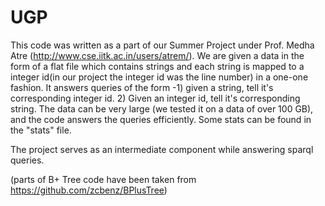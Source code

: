 # UGP
This code was written as a part of our Summer Project under Prof. Medha Atre (http://www.cse.iitk.ac.in/users/atrem/). 
We are given a data in the form of a flat file which contains strings and each string is mapped to a integer id(in our project the integer id was the line number) in a one-one fashion.
It answers queries of the form -1) given a string, tell it's corresponding integer id. 2) Given an integer id, tell it's corresponding string.
The data can be very large (we tested it on a data of over 100 GB), and the code answers the queries efficiently. Some stats can be found in the "stats" file.

The project serves as an intermediate component while answering sparql queries.

(parts of B+ Tree code have been taken from https://github.com/zcbenz/BPlusTree)
